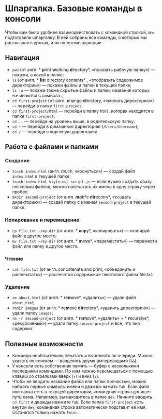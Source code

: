 # Шпаргалка. Базовые команды в консоли
Чтобы вам было удобнее взаимодействовать с командной строкой, мы подготовили шпаргалку. В ней собраны все команды, о которых мы рассказали в уроках, и их полезные вариации. 
## Навигация
* `pwd` (от англ. * **p**rint **w**orking **d**irectory*, «показать рабочую папку») — покажи, в какой я папке;
* `ls` (от англ. * **l**i**s**t directory contents* , «отобразить содержимое директории») — покажи файлы и папки в текущей папке;
* `ls -a` — покажи также скрытые файлы и папки, названия которых начинаются с символа .;
* `cd first-project` (от англ. **c**hange **d**irectory, «сменить директорию») — перейди в папку `first-project`;
* `cd first-project/html` — перейди в папку `html`, которая находится в папке `first-project`;
* `cd ..` — перейди на уровень выше, в родительскую папку;
* `cd ~` — перейди в домашнюю директорию (`/Users/Username`);
* `cd /` — перейди в корневую директорию.
## Работа с файлами и папками
### Создание
* `touch index.html` (англ. *touch*, «коснуться») — создай файл `index.html` в текущей папке;
* `touch index.html style.css script.js` — если нужно создать сразу несколько файлов, можно напечатать их имена в одну строку через пробел;
* `mkdir second-project` (от англ. ***m**a**k**e **dir**ectory*, «создать директорию») — создай папку с именем `second-project` в текущей папке.
### Копирование и перемещение
* `cp file.txt ~/my-dir` (от англ. * **c**o**p**y*, «копировать») — скопируй файл в другое место;
* `mv file.txt ~/my-dir` (от англ. * **m**o**v**e*, «переместить») — перемести файл или папку в другое место.
### Чтение
* `cat file.txt` (от англ. concatenate and print, «объединить и распечатать») — распечатай содержимое текстового файла file.txt.
### Удаление
* `rm about.html` (от англ. * **r**e**m**ove*, «удалить») — удали файл `about.htm`l;
* `rmdir images` (от англ. * **r**e**m**ove **dir**ectory*, «удалить директорию») — удали папку `images`;
* `rm -r second-project` (от англ. * **r**e**m**ove*, «удалить» + * **r**ecursive*, «рекурсивный») — удали папку `second-project` и всё, что она содержит.
## Полезные возможности
* Команды необязательно печатать и выполнять по очереди. Можно указать их списком — разделить двумя амперсандами (`&&`).
* У консоли есть собственная память — буфер с несколькими последними командами. По ним можно перемещаться с помощью клавиш со стрелками вверх (`↑`) и вниз (`↓`).
* Чтобы не вводить название файла или папки полностью, можно набрать первые символы имени и дважды нажать `Tab`. Если файл или папка есть в текущей директории, командная строка допишет путь сама.
Например, вы находитесь в папке `dev`. Начните вводить `cd first` и дважды нажмите `Tab`. Если папка `first-project` есть внутри `dev`, командная строка автоматически подставит её имя. Останется только нажать `Enter`.